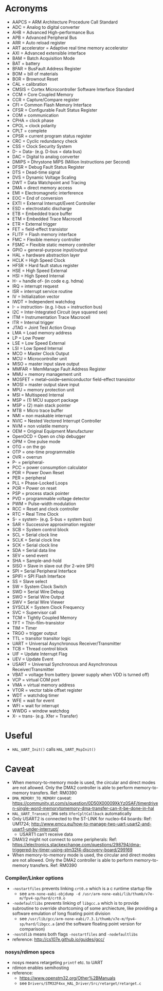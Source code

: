 # Acronyms

- AAPCS = ARM Architecture Procedure Call Standard
- ADC = Analog to digital converter
- AHB = Advanced High-performance Bus
- APB = Advanced Peripheral Bus
- ARR = Auto reload register
- ART accelerator = Adaptive real time memory accelerator
- AXI = Advanced extensible interface
- BAM = Batch Acquisition Mode
- BAT = battery
- BFAR = BusFault Address Register
- BOM = bill of materials
- BOR = Brownout Reset
- CAL = calibration
- CMSIS = Cortex Microcontroller Software Interface Standard
- CCM = Core Coupled Memory 
- CCR = Capture/Compare register
- CFI = Common Flash Memory Interface
- CFSR = Configurable Fault Status Register
- COM = communication
- CPHA = clock phase
- CPOL = clock polarity
- CPLT = complete
- CPSR = current program status register
- CRC = Cyclic redundancy check
- CSS = Clock Security System
- D- = Data- (e.g. D-bus = data bus)
- DAC = Digital to analog converter
- DMIPS = Dhrystone MIPS (Million Instructions per Second)
- DFSR = Debug Fault Status Register
- DTS = Dead-time signal
- DVS = Dynamic Voltage Scaling
- DWT = Data Watchpoint and Tracing
- DMA = direct memory access
- EMI = Electromagnetic interference
- EOC = End of conversion
- EXTI = External Interrupt/Event Controller
- ESD = electrostatic discharge
- ETB = Embedded trace buffer
- ETM = Embedded Trace Macrocell
- ETR = External trigger
- FET = field-effect transistor
- FLITF = Flash memory interface
- FMC = Flexible memory controller
- FSMC = Flexible static memory controller
- GPIO = general-purpose input/output
- HAL = hardware abstraction layer
- HCLK = High Speed Clock
- HFSR = Hard fault status register
- HSE = High Speed External
- HSI = High Speed Internal
- H- = handle of- (in code e.g. hdma)
- IRQ = interrupt request
- ISR = interrupt service routine
- IV = Initialization vector
- IWDT = Independent watchdog
- I- = instruction- (e.g. I-bus = instruction bus)
- I2C = Inter-Integrated Circuit (eye squared see)
- ITM = Instrumentation Trace Macrocell
- ITR = Internal trigger
- JTAG = Joint Test Action Group
- LMA = Load memory address
- LP = Low Power
- LSE = Low Speed External
- LSI = Low Speed Internal
- MCO = Master Clock Output
- MCU = Microcontroller unit
- MISO = master input slave output
- MMFAR = MemManage Fault Address Register
- MMU = memory management unit
- MOSFET = metal–oxide–semiconductor field-effect transistor
- MOSI = master output slave input
- MPU = memory protection unit
- MSI = Multispeed Internal
- MSP = (1) MCU support package
- MSP = (2) main stack pointer
- MTB = Micro trace buffer
- NMI = non maskable interrupt
- NVIC = Nested Vectored Interrupt Controller
- NVM = non volatile memory
- OEM = Original Equipment Manufacturer
- OpenOCD = Open on chip debugger
- OPM = One pulse mode
- OTG = on the go
- OTP = one-time programmable
- OVR = overrun
- P- = peripheral-
- PCC = power consumption calculator
- PDR = Power Down Reset
- PER = peripheral
- PLL = Phase-Locked Loops
- POR = Power on reset
- PSP = process stack pointer
- PVD = programmable voltage detector
- PWM = Pulse-width modulation
- RCC = Reset and clock controller
- RTC = Real Time Clock
- S- = system- (e.g. S-bus = system bus)
- SAR = Successive approximation register
- SCB = System control block
- SCL = Serial clock line
- SCLK = Serial clock line
- SCK = Serial clock line
- SDA = Serial data line
- SEV = send event
- SHA = Sample-and-hold
- SISO = Slave in slave out (for 2-wire SPI)
- SPI = Serial Peripheral Interface
- SPIFI = SPI Flash Interface
- SS = Slave select
- SW = System Clock Switch
- SWD = Serial Wire Debug
- SWO = Serial Wire Output
- SWV = Serial Wire Viewer
- SYSCLK = System Clock Frequency
- SVC = Supervisor call
- TCM = Tightly Coupled Memory
- TFT = Thin-film-transistor
- TIM = Timer
- TRGO = trigger output
- TTL = transitor transitor logic
- UART = Universal Asynchronous Receiver/Transmitter
- TCB = Thread control block
- UIF = Update Interrupt Flag
- UEV = Update Event
- USART = Universal Synchronous and Asynchronous Receiver/Transmitter
- VBAT = voltage from battery (power supply when VDD is turned off)
- VCP = virtual COM port
- VMA = virtual memory address
- VTOR = vector table offset register
- WDT = watchdog timer
- WFE = wait for event
- WFI = wait for interrupt
- WWDG = window watchdog
- X- = trans- (e.g. Xfer = Transfer)

# Useful
- `HAL_UART_Init()` calls `HAL_UART_MspInit()`

# Caveat
- When memory-to-memory mode is used, the circular and direct modes are not allowed. Only the DMA2 controller is able to perform memory-to-memory transfers. Ref: RM0390
- `DMA_MEMORY_TO_MEMORY` caveat: https://community.st.com/s/question/0D50X00009XkYz0SAF/timerdriven-single-word-memorytomemory-dma-transfer-can-it-be-done-in-hal
- `HAL_UART_Transmit_DMA` sets `XferCpltCallback` automatically
- Only USART2 is connected to the ST-LINK for nucleo-64 boards: Ref: UM1724; http://www.emcu.eu/how-to-manage-two-uart-usart2-and-usart1-under-interrupt/
    - USART1 can't receive data
- DMA1/2 might not connect to some peripherals: Ref: https://electronics.stackexchange.com/questions/298794/dma-triggered-by-timer-using-stm32f4-discovery-board/299169
- When memory-to-memory mode is used, the circular and direct modes are not allowed. Only the DMA2 controller is able to perform memory-to-memory transfers. Ref: RM0390

### Compiler/Linker options
- `-nostartfiles` prevents linking `crt0.o` which is a c runtime startup file
    - see `arm-none-eabi-objdump -d /usr/arm-none-eabi/lib/thumb/v7e-m/fpv4-sp/hard/crt0.o`
- `-nodefaultlibs` prevents linking of `libgcc.a` which is to provide subroutine to override shortcoming of some archiecture, like providing a software emulation of long floating point division
    - see `/usr/lib/gcc/arm-none-eabi/7.3.1/thumb/v7e-m/fpv4-sp/hard/libgcc.a` (and the software floating point version for comparison)
- `-nostdlib` means both flags `-nostartfiles` and `-nodefaultlibs`
- reference: http://cs107e.github.io/guides/gcc/

### nosys/rdimon specs
- nosys means retargeting `printf` etc. to UART
- rdimon enables semihosting
- reference:
    - https://www.openstm32.org/Other%2BManuals
    - see `Drivers/STM32F4xx_HAL_Driver/Src/retarget/retarget.c`


